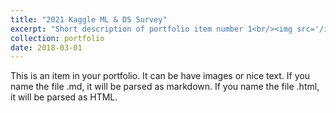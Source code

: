 ```yaml
---
title: "2021 Kaggle ML & DS Survey"
excerpt: "Short description of portfolio item number 1<br/><img src='/images/competitions/competition_2.png'>"
collection: portfolio
date: 2018-03-01
---
```


This is an item in your portfolio. It can be have images or nice text. If you name the file .md, it will be parsed as markdown. If you name the file .html, it will be parsed as HTML. 
